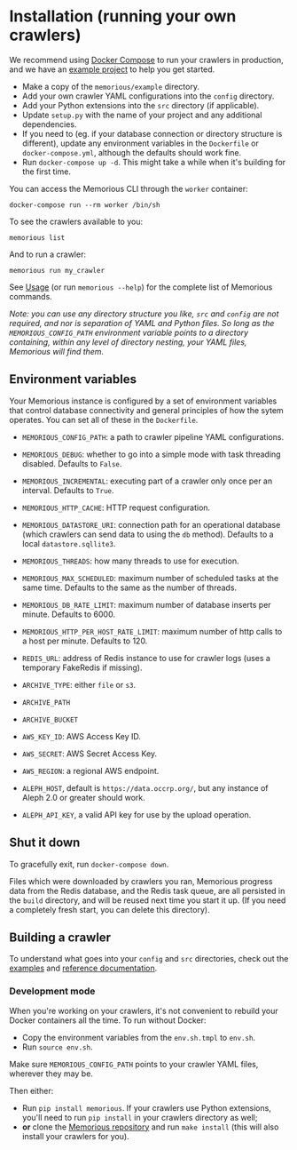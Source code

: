# Installation (running your own crawlers)

We recommend using [Docker Compose](https://docs.docker.com/compose/) to run your crawlers in production, and we have an [example project](https://github.com/alephdata/memorious/tree/master/example) to help you get started.

* Make a copy of the `memorious/example` directory.
* Add your own crawler YAML configurations into the `config` directory.
* Add your Python extensions into the `src` directory (if applicable).
* Update `setup.py` with the name of your project and any additional dependencies.
* If you need to (eg. if your database connection or directory structure is different), update any environment variables in the `Dockerfile` or `docker-compose.yml`, although the defaults should work fine.
* Run `docker-compose up -d`. This might take a while when it's building for the first time.

You can access the Memorious CLI through the `worker` container:

```
docker-compose run --rm worker /bin/sh
```

To see the crawlers available to you:

```
memorious list
```

And to run a crawler:

```
memorious run my_crawler
```

See [Usage](https://memorious.readthedocs.io/en/latest/usage.html) (or run `memorious --help`) for the complete list of Memorious commands.

*Note: you can use any directory structure you like, `src` and `config` are not required, and nor is separation of YAML and Python files. So long as the `MEMORIOUS_CONFIG_PATH` environment variable points to a directory containing, within any level of directory nesting, your YAML files, Memorious will find them.*

## Environment variables

Your Memorious instance is configured by a set of environment variables that control database connectivity and general principles of how the sytem operates. You can set all of these in the `Dockerfile`.

* ``MEMORIOUS_CONFIG_PATH``: a path to crawler pipeline YAML configurations.
* ``MEMORIOUS_DEBUG``: whether to go into a simple mode with task threading disabled. Defaults to `False`.
* ``MEMORIOUS_INCREMENTAL``: executing part of a crawler only once per an interval. Defaults to `True`.
* ``MEMORIOUS_HTTP_CACHE``: HTTP request configuration.
* ``MEMORIOUS_DATASTORE_URI``: connection path for an operational database (which crawlers can send data to using the `db` method). Defaults to a local `datastore.sqllite3`.
* ``MEMORIOUS_THREADS``: how many threads to use for execution.
* ``MEMORIOUS_MAX_SCHEDULED``: maximum number of scheduled tasks at the same time. Defaults to the same as the number of threads.
* ``MEMORIOUS_DB_RATE_LIMIT``: maximum number of database inserts per minute. Defaults to 6000.
* ``MEMORIOUS_HTTP_PER_HOST_RATE_LIMIT``: maximum number of http calls to a host per minute. Defaults to 120.

* ``REDIS_URL``: address of Redis instance to use for crawler logs (uses a temporary FakeRedis if missing).
* ``ARCHIVE_TYPE``: either ``file`` or ``s3``.
* ``ARCHIVE_PATH``
* ``ARCHIVE_BUCKET``
* ``AWS_KEY_ID``: AWS Access Key ID.
* ``AWS_SECRET``: AWS Secret Access Key.
* ``AWS_REGION``: a regional AWS endpoint.

* ``ALEPH_HOST``, default is ``https://data.occrp.org/``, but any instance
  of Aleph 2.0 or greater should work.
* ``ALEPH_API_KEY``, a valid API key for use by the upload operation. 

## Shut it down

To gracefully exit, run `docker-compose down`.

Files which were downloaded by crawlers you ran, Memorious progress data from the Redis database, and the Redis task queue, are all persisted in the `build` directory, and will be reused next time you start it up. (If you need a completely fresh start, you can delete this directory).

## Building a crawler

To understand what goes into your `config` and `src` directories, check out the [examples](https://github.com/alephdata/memorious/tree/master/example) and [reference documentation](https://memorious.readthedocs.io/en/latest/buildingcrawler.html).

### Development mode

When you're working on your crawlers, it's not convenient to rebuild your Docker containers all the time. To run without Docker:

* Copy the environment variables from the `env.sh.tmpl` to `env.sh`.
* Run `source env.sh`.

Make sure ``MEMORIOUS_CONFIG_PATH`` points to your crawler YAML files, wherever they may be.

Then either:

* Run `pip install memorious`. If your crawlers use Python extensions, you'll need to run `pip install` in your crawlers directory as well;
* **or** clone the [Memorious repository](https://github.com/alephdata/memorious) and run `make install` (this will also install your crawlers for you).

